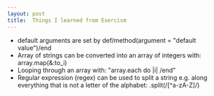 ```yaml
---
layout: post
title:  Things I learned from Exercism
---
```


- default arguments are set by def/method(argument = "default value")/end
- Array of strings can be converted into an array of integers with: array.map(&:to_i)
- Looping through an array with: "array.each do |i| /end"
- Regular expression (regex) can be used to split a string e.g. along everything that is not a letter of the alphabet: .split(/[^a-zA-Z]/)
